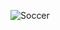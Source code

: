 ![Soccer](https://static01.nyt.com/images/2021/07/27/sports/27soccer-morgan-late/27soccer-morgan-late-superJumbo.jpg)
